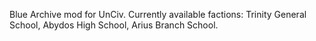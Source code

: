 Blue Archive mod for UnCiv. Currently available factions: Trinity General School, Abydos High School, Arius Branch School.
